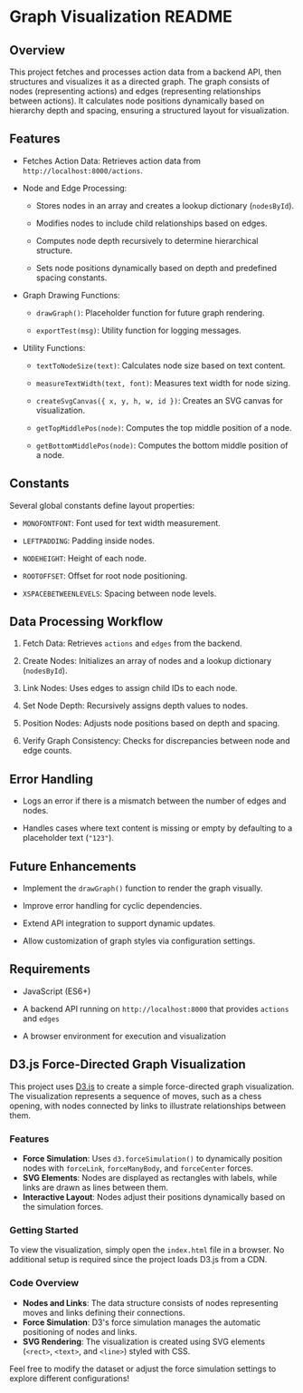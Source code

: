 # Graph Visualization README

## Overview

This project fetches and processes action data from a backend API, then structures and visualizes it as a directed graph. The graph consists of nodes (representing actions) and edges (representing relationships between actions). It calculates node positions dynamically based on hierarchy depth and spacing, ensuring a structured layout for visualization.

## Features

- Fetches Action Data: Retrieves action data from `http://localhost:8000/actions`.

- Node and Edge Processing:

  - Stores nodes in an array and creates a lookup dictionary (`nodesById`).

  - Modifies nodes to include child relationships based on edges.

  - Computes node depth recursively to determine hierarchical structure.

  - Sets node positions dynamically based on depth and predefined spacing constants.

- Graph Drawing Functions:

  - `drawGraph()`: Placeholder function for future graph rendering.

  - `exportTest(msg)`: Utility function for logging messages.

- Utility Functions:

  - `textToNodeSize(text)`: Calculates node size based on text content.

  - `measureTextWidth(text, font)`: Measures text width for node sizing.

  - `createSvgCanvas({ x, y, h, w, id })`: Creates an SVG canvas for visualization.

  - `getTopMiddlePos(node)`: Computes the top middle position of a node.

  - `getBottomMiddlePos(node)`: Computes the bottom middle position of a node.

## Constants

Several global constants define layout properties:

- `MONOFONTFONT`: Font used for text width measurement.

- `LEFTPADDING`: Padding inside nodes.

- `NODEHEIGHT`: Height of each node.

- `ROOTOFFSET`: Offset for root node positioning.

- `XSPACEBETWEENLEVELS`: Spacing between node levels.

## Data Processing Workflow

1. Fetch Data: Retrieves `actions` and `edges` from the backend.

2. Create Nodes: Initializes an array of nodes and a lookup dictionary (`nodesById`).

3. Link Nodes: Uses edges to assign child IDs to each node.

4. Set Node Depth: Recursively assigns depth values to nodes.

5. Position Nodes: Adjusts node positions based on depth and spacing.

6. Verify Graph Consistency: Checks for discrepancies between node and edge counts.

## Error Handling

- Logs an error if there is a mismatch between the number of edges and nodes.

- Handles cases where text content is missing or empty by defaulting to a placeholder text (`"123"`).

## Future Enhancements

- Implement the `drawGraph()` function to render the graph visually.

- Improve error handling for cyclic dependencies.

- Extend API integration to support dynamic updates.

- Allow customization of graph styles via configuration settings.

## Requirements

- JavaScript (ES6+)

- A backend API running on `http://localhost:8000` that provides `actions` and `edges`

- A browser environment for execution and visualization


## D3.js Force-Directed Graph Visualization

This project uses [D3.js](https://d3js.org/) to create a simple force-directed graph visualization. The visualization represents a sequence of moves, such as a chess opening, with nodes connected by links to illustrate relationships between them.

### Features

- **Force Simulation**: Uses `d3.forceSimulation()` to dynamically position nodes with `forceLink`, `forceManyBody`, and `forceCenter` forces.
- **SVG Elements**: Nodes are displayed as rectangles with labels, while links are drawn as lines between them.
- **Interactive Layout**: Nodes adjust their positions dynamically based on the simulation forces.

### Getting Started

To view the visualization, simply open the `index.html` file in a browser. No additional setup is required since the project loads D3.js from a CDN.

### Code Overview

- **Nodes and Links**: The data structure consists of nodes representing moves and links defining their connections.
- **Force Simulation**: D3's force simulation manages the automatic positioning of nodes and links.
- **SVG Rendering**: The visualization is created using SVG elements (`<rect>`, `<text>`, and `<line>`) styled with CSS.

Feel free to modify the dataset or adjust the force simulation settings to explore different configurations!


